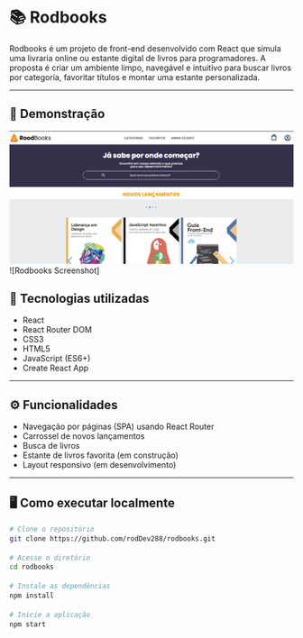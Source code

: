 # 📚 Rodbooks

Rodbooks é um projeto de front-end desenvolvido com React que simula uma livraria online ou estante digital de livros para programadores. A proposta é criar um ambiente limpo, navegável e intuitivo para buscar livros por categoria, favoritar títulos e montar uma estante personalizada.

---
## 📸 Demonstração

![Rodbooks Screenshot](public/images/img-rodbook.png)
![Rodbooks Screenshot]

## 🚀 Tecnologias utilizadas

- React
- React Router DOM
- CSS3
- HTML5
- JavaScript (ES6+)
- Create React App

---

## ⚙️ Funcionalidades

- Navegação por páginas (SPA) usando React Router
- Carrossel de novos lançamentos
- Busca de livros
- Estante de livros favorita (em construção)
- Layout responsivo (em desenvolvimento)

---

## 🖥️ Como executar localmente

```bash
# Clone o repositório
git clone https://github.com/rodDev288/rodbooks.git

# Acesse o diretório
cd rodbooks

# Instale as dependências
npm install

# Inicie a aplicação
npm start
